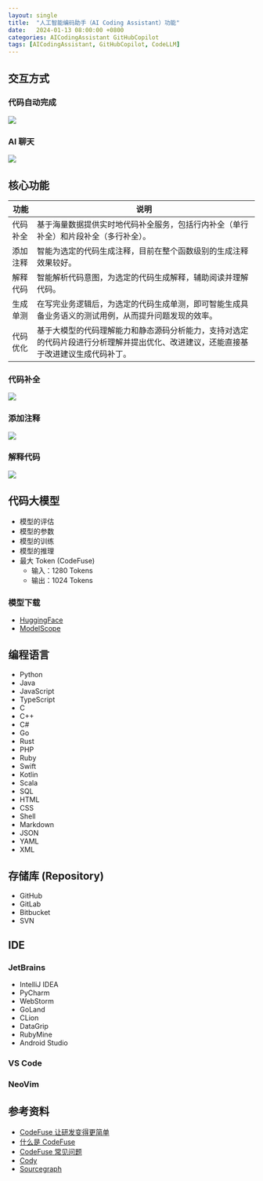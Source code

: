 ```yaml
---
layout: single
title:  "人工智能编码助手（AI Coding Assistant）功能"
date:   2024-01-13 08:00:00 +0800
categories: AICodingAssistant GitHubCopilot
tags: [AICodingAssistant, GitHubCopilot, CodeLLM]
---
```


## 交互方式
### 代码自动完成
![](/images/2024/Cody/single-line-autocomplete.png)

### AI 聊天
![](/images/2024/Cody/cody-chat-interface.png)


## 核心功能

| 功能 | 说明 |
| --- | --- |
| 代码补全 | 基于海量数据提供实时地代码补全服务，包括行内补全（单行补全）和片段补全（多行补全）。 |
| 添加注释 | 智能为选定的代码生成注释，目前在整个函数级别的生成注释效果较好。 |
| 解释代码 | 智能解析代码意图，为选定的代码生成解释，辅助阅读并理解代码。 |
| 生成单测 | 在写完业务逻辑后，为选定的代码生成单测，即可智能生成具备业务语义的测试用例，从而提升问题发现的效率。 |
| 代码优化 | 基于大模型的代码理解能力和静态源码分析能力，支持对选定的代码片段进行分析理解并提出优化、改进建议，还能直接基于改进建议生成代码补丁。 |


### 代码补全
![](/images/2024/CodeFuse/code-completion.png)

### 添加注释
![](/images/2024/CodeFuse/comment.gif)

### 解释代码
![](/images/2024/CodeFuse/explain-code.gif)


## 代码大模型

- 模型的评估
- 模型的参数
- 模型的训练
- 模型的推理
- 最大 Token (CodeFuse)
    - 输入：1280 Tokens
    - 输出：1024 Tokens

### 模型下载
- [HuggingFace](https://huggingface.co/)
- [ModelScope](https://modelscope.cn/)


## 编程语言
- Python
- Java
- JavaScript
- TypeScript
- C
- C++
- C#
- Go
- Rust
- PHP
- Ruby
- Swift
- Kotlin
- Scala
- SQL
- HTML
- CSS
- Shell
- Markdown
- JSON
- YAML
- XML


## 存储库 (Repository)
- GitHub
- GitLab
- Bitbucket
- SVN


## IDE
### JetBrains
- IntelliJ IDEA
- PyCharm
- WebStorm
- GoLand
- CLion
- DataGrip
- RubyMine
- Android Studio

### VS Code
### NeoVim


## 参考资料
- [CodeFuse 让研发变得更简单](https://codefuse.alipay.com/welcome/product)
- [什么是 CodeFuse](https://codefuse.yuque.com/eoxx1u/codefuse/overview)
- [CodeFuse 常见问题](https://codefuse.yuque.com/eoxx1u/codefuse/faq)
- [Cody](https://about.sourcegraph.com/cody)
- [Sourcegraph](https://about.sourcegraph.com/code-search)
